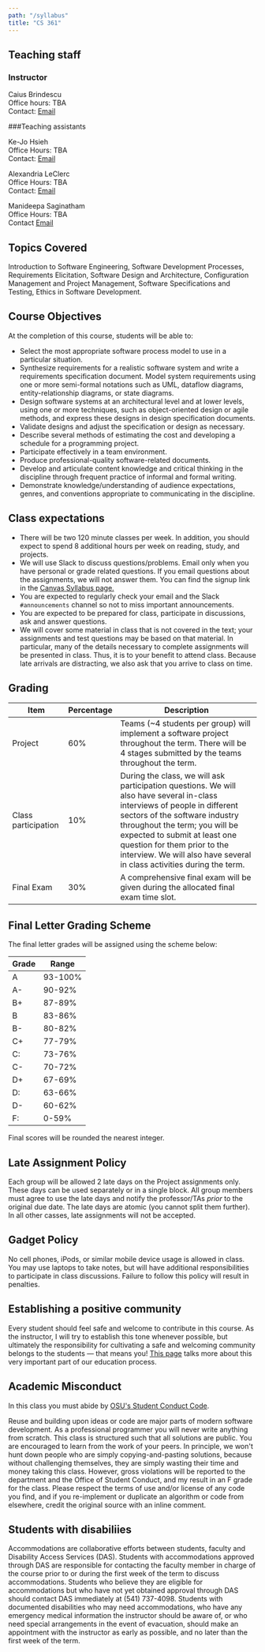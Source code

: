 ```yaml
---
path: "/syllabus"
title: "CS 361"
---
```


## Teaching staff

### Instructor 

Caius Brindescu<br />
Office hours: TBA<br />
Contact: [Email](mailto:brindesc@oregonstate.edu)

###Teaching assistants

Ke-Jo Hsieh<br />
Office Hours: TBA<br />
Contact: [Email](mailto:hsiehke@oregonstate.edu)

Alexandria LeClerc<br />
Office Hours: TBA<br />
Contact: [Email](mailto:leclerca@oregonstate.edu)

Manideepa Saginatham<br />
Office Hours: TBA<br />
Contact [Email](mailto:saginatm@oregonstate.edu)

## Topics Covered
Introduction to Software Engineering, Software Development Processes, Requirements Elicitation, Software Design and Architecture, Configuration Management and Project Management, Software Specifications and Testing, Ethics in Software Development.

## Course Objectives
At the completion of this course, students will be able to:
- Select the most appropriate software process model to use in a particular situation.
- Synthesize requirements for a realistic software system and write a requirements specification document.
Model system requirements using one or more semi-formal notations such as UML, dataflow diagrams, entity-relationship diagrams, or state diagrams.
- Design software systems at an architectural level and at lower levels, using one or more techniques, such as object-oriented design or agile methods, and express these designs in design specification documents.
- Validate designs and adjust the specification or design as necessary.
- Describe several methods of estimating the cost and developing a schedule for a programming project.
- Participate effectively in a team environment.
- Produce professional-quality software-related documents.
- Develop and articulate content knowledge and critical thinking in the discipline through frequent practice of informal and formal writing.
- Demonstrate knowledge/understanding of audience expectations, genres, and conventions appropriate to communicating in the discipline.


## Class expectations

- There will be two 120 minute classes per week. In addition, you should expect to spend 8 additional hours per week on reading, study, and projects.
- We will use Slack to discuss questions/problems. Email only when you have personal or grade related questions. If you email questions about the assignments, we will not answer them. You can find the signup link in the [Canvas Syllabus page.](https://oregonstate.instructure.com/courses/1692915/assignments/syllabus)
- You are expected to regularly check your email and the Slack `#announcements` channel so not to miss important announcements.
- You are expected to be prepared for class, participate in discussions, ask and answer questions.
- We will cover some material in class that is not covered in the text; your assignments and test questions may be based on that material. In particular, many of the details necessary to complete assignments will be presented in class. Thus, it is to your benefit to attend class. Because late arrivals are distracting, we also ask that you arrive to class on time.


## Grading

| Item | Percentage | Description |
|---|---|---|
| Project | 60% | Teams (~4 students per group) will implement a software project throughout the term. There will be 4 stages submitted by the teams throughout the term. |
| Class participation | 10% | During the class, we will ask participation questions. We will also have several in-class interviews of people in different sectors of the software industry throughout the term; you will be expected to submit at least one question for them prior to the interview. We will also have several in class activities during the term. |
| Final Exam | 30% | A comprehensive final exam will be given during the allocated final exam time slot. |

## Final Letter Grading Scheme
The final letter grades will be assigned using the scheme below:

|  Grade | Range   | 
|--------|---------|
| A      | 93-100% |
| A-     | 90-92%  |
| B+     | 87-89%  | 
| B      | 83-86%  | 
| B-     | 80-82%  |
| C+     | 77-79%  |
| C:     | 73-76%  |
| C-     | 70-72%  |
| D+     | 67-69%  |
| D:     | 63-66%  | 
| D-     | 60-62%  |
| F:     | 0-59%   |

Final scores will be rounded the nearest integer.

## Late Assignment Policy

Each group will be allowed 2 late days on the Project assignments only. 
These days can be used separately or in a single block. 
All group members must agree to use the late days and notify the professor/TAs *prior* to the original due date. 
The late days are atomic (you cannot split them further).
In all other casses, late assignments will not be accepted.

## Gadget Policy

No cell phones, iPods, or similar mobile device usage is allowed in class. You may use laptops to take notes, but will have additional responsibilities to participate in class discussions. Failure to follow this policy will result in penalties.

## Establishing a positive community

Every student should feel safe and welcome to contribute in this course. As the instructor, I will try to establish this tone whenever possible, but ultimately the responsibility for cultivating a safe and welcoming community belongs to the students — that means you! [This page](/positive-community) talks more about this very important part of our education process.

## Academic Misconduct

In this class you must abide by [OSU's Student Conduct Code](href="https://studentlife.oregonstate.edu/sites/studentlife.oregonstate.edu/files/final_code_of_student_conduct_updated_1_25_18.pdf">).

Reuse and building upon ideas or code are major parts of modern software development. As a professional programmer you will never write anything from scratch. This class is structured such that all solutions are public. You are encouraged to learn from the work of your peers. In principle, we won't hunt down people who are simply copying-and-pasting solutions, because without challenging themselves, they are simply wasting their time and money taking this class. However, gross violations will be reported to the department and the Office of Student Conduct, and my result in an F grade for the class. Please respect the terms of use and/or license of any code you find, and if you re-implement or duplicate an algorithm or code from elsewhere, credit the original source with an inline comment.

## Students with disabiliies
Accommodations are collaborative efforts between students, faculty and Disability Access Services (DAS). Students with accommodations approved through DAS are responsible for contacting the faculty member in charge of the course prior to or during the first week of the term to discuss accommodations. Students who believe they are eligible for accommodations but who have not yet obtained approval through DAS should contact DAS immediately at (541) 737-4098. Students with documented disabilities who may need accommodations, who have any emergency medical information the instructor should be aware of, or who need special arrangements in the event of evacuation, should make an appointment with the instructor as early as possible, and no later than the first week of the term.
